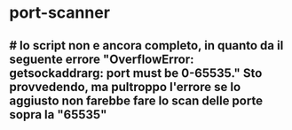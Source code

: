port-scanner
============

<h2>
# lo script non e ancora completo, in quanto da il seguente errore "OverflowError: getsockaddrarg: port must be 0-65535."  Sto provvedendo, ma pultroppo l'errore se lo aggiusto non farebbe fare lo scan delle porte sopra la "65535"
</h2>
